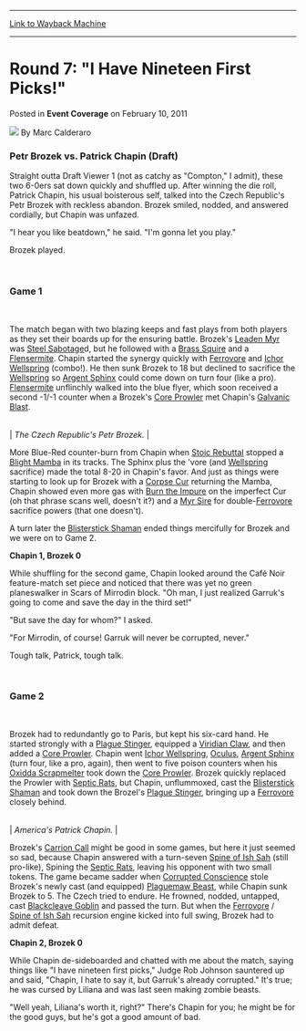 
---
[Link to Wayback Machine](https://web.archive.org/web/20210503155440/https://magic.wizards.com/en/articles/archive/event-coverage/round-7-i-have-nineteen-first-picks-2011-02-09)

[_metadata_:author]:- "Marc Calderaro"
[_metadata_:description]:- "Petr Brozek vs. Patrick Chapin (Draft) Straight outta Draft Viewer 1 (not as catchy as `Compton,` I admit), these two 6-0ers sat down quickly and shuffled up. After winning the die roll, Patrick Chapin, his usual boisterous self, talked into the Czech Republic's Petr Brozek with reckless abandon. Brozek smiled, nodded, and answered cordially, but Chapin was unfazed. `I hear"
[_metadata_:generator]:- "Drupal 7 (http://drupal.org)"
[_metadata_:node]:- "316394"
[_metadata_:path_date]:- "2011-02-09"
[_metadata_:publish_date]:- "2011-02-10"
[_metadata_:source]:- "div-main-content"
[_metadata_:title]:- "Round 7: `I Have Nineteen First Picks!`"
[_metadata_:wayback_capture_timestamp]:- "2021-05-03 15:54:40"
[_metadata_:wayback_raw_url]:- "https://web.archive.org/web/20210503155440id_/https://magic.wizards.com/en/articles/archive/event-coverage/round-7-i-have-nineteen-first-picks-2011-02-09"
[_metadata_:wayback_url]:- "https://magic.wizards.com/en/articles/archive/event-coverage/round-7-i-have-nineteen-first-picks-2011-02-09"
---


Round 7: "I Have Nineteen First Picks!"
=======================================



 Posted in **Event Coverage**
 on February 10, 2011 






![](https://media.magic.wizards.com/styles/auth_small/public/images/person/calderaro.jpg)
By Marc Calderaro











### Petr Brozek vs. Patrick Chapin (Draft)


Straight outta Draft Viewer 1 (not as catchy as "Compton," I admit), these two 6-0ers sat down quickly and shuffled up. After winning the die roll, Patrick Chapin, his usual boisterous self, talked into the Czech Republic's Petr Brozek with reckless abandon. Brozek smiled, nodded, and answered cordially, but Chapin was unfazed.


"I hear you like beatdown," he said. "I'm gonna let you play."


Brozek played.


 


### Game 1


 


The match began with two blazing keeps and fast plays from both players as they set their boards up for the ensuring battle. Brozek's [Leaden Myr](http://gatherer.wizards.com/Pages/Card/Details.aspx?name=Leaden+Myr) was [Steel Sabotage](http://gatherer.wizards.com/Pages/Card/Details.aspx?name=Steel+Sabotage)d, but he followed with a [Brass Squire](http://gatherer.wizards.com/Pages/Card/Details.aspx?name=Brass+Squire) and a [Flensermite](http://gatherer.wizards.com/Pages/Card/Details.aspx?name=Flensermite). Chapin started the synergy quickly with [Ferrovore](http://gatherer.wizards.com/Pages/Card/Details.aspx?name=Ferrovore) and [Ichor Wellspring](http://gatherer.wizards.com/Pages/Card/Details.aspx?name=Ichor+Wellspring) (combo!). He then sunk Brozek to 18 but declined to sacrifice the [Wellspring](http://gatherer.wizards.com/Pages/Card/Details.aspx?name=Wellspring) so [Argent Sphinx](http://gatherer.wizards.com/Pages/Card/Details.aspx?name=Argent+Sphinx) could come down on turn four (like a pro). [Flensermite](http://gatherer.wizards.com/Pages/Card/Details.aspx?name=Flensermite) unflinchly walked into the blue flyer, which soon received a second -1/-1 counter when a Brozek's [Core Prowler](http://gatherer.wizards.com/Pages/Card/Details.aspx?name=Core+Prowler) met Chapin's [Galvanic Blast](http://gatherer.wizards.com/Pages/Card/Details.aspx?name=Galvanic+Blast).





|  |
| --- |
| 
*The Czech Republic's Petr Brozek.* |


More Blue-Red counter-burn from Chapin when [Stoic Rebuttal](http://gatherer.wizards.com/Pages/Card/Details.aspx?name=Stoic+Rebuttal) stopped a [Blight Mamba](http://gatherer.wizards.com/Pages/Card/Details.aspx?name=Blight+Mamba) in its tracks. The Sphinx plus the 'vore (and [Wellspring](http://gatherer.wizards.com/Pages/Card/Details.aspx?name=Wellspring) sacrifice) made the total 8-20 in Chapin's favor. And just as things were starting to look up for Brozek with a [Corpse Cur](http://gatherer.wizards.com/Pages/Card/Details.aspx?name=Corpse+Cur) returning the Mamba, Chapin showed even more gas with [Burn the Impure](http://gatherer.wizards.com/Pages/Card/Details.aspx?name=Burn+the+Impure) on the imperfect Cur (oh that phrase scans well, doesn't it?) and a [Myr Sire](http://gatherer.wizards.com/Pages/Card/Details.aspx?name=Myr+Sire) for double-[Ferrovore](http://gatherer.wizards.com/Pages/Card/Details.aspx?name=Ferrovore) sacrifice powers (that one doesn't).


A turn later the [Blisterstick Shaman](http://gatherer.wizards.com/Pages/Card/Details.aspx?name=Blisterstick+Shaman) ended things mercifully for Brozek and we were on to Game 2.


**Chapin 1, Brozek 0**


While shuffling for the second game, Chapin looked around the Café Noir feature-match set piece and noticed that there was yet no green planeswalker in Scars of Mirrodin block. "Oh man, I just realized Garruk's going to come and save the day in the third set!"


"But save the day for whom?" I asked.


"For Mirrodin, of course! Garruk will never be corrupted, never."


Tough talk, Patrick, tough talk.


 


### Game 2


 


Brozek had to redundantly go to Paris, but kept his six-card hand. He started strongly with a [Plague Stinger](http://gatherer.wizards.com/Pages/Card/Details.aspx?name=Plague+Stinger), equipped a [Viridian Claw](http://gatherer.wizards.com/Pages/Card/Details.aspx?name=Viridian+Claw), and then added a [Core Prowler](http://gatherer.wizards.com/Pages/Card/Details.aspx?name=Core+Prowler). Chapin went [Ichor Wellspring](http://gatherer.wizards.com/Pages/Card/Details.aspx?name=Ichor+Wellspring), [Oculus](http://gatherer.wizards.com/Pages/Card/Details.aspx?name=Oculus), [Argent Sphinx](http://gatherer.wizards.com/Pages/Card/Details.aspx?name=Argent+Sphinx) (turn four, like a pro, again), then went to five poison counters when his [Oxidda Scrapmelter](http://gatherer.wizards.com/Pages/Card/Details.aspx?name=Oxidda+Scrapmelter) took down the [Core Prowler](http://gatherer.wizards.com/Pages/Card/Details.aspx?name=Core+Prowler). Brozek quickly replaced the Prowler with [Septic Rats](http://gatherer.wizards.com/Pages/Card/Details.aspx?name=Septic+Rats), but Chapin, unflummoxed, cast the [Blisterstick Shaman](http://gatherer.wizards.com/Pages/Card/Details.aspx?name=Blisterstick+Shaman) and took down the Brozel's [Plague Stinger](http://gatherer.wizards.com/Pages/Card/Details.aspx?name=Plague+Stinger), bringing up a [Ferrovore](http://gatherer.wizards.com/Pages/Card/Details.aspx?name=Ferrovore) closely behind.





|  |
| --- |
| 
*America's Patrick Chapin.* |


Brozek's [Carrion Call](http://gatherer.wizards.com/Pages/Card/Details.aspx?name=Carrion+Call) might be good in some games, but here it just seemed so sad, because Chapin answered with a turn-seven [Spine of Ish Sah](http://gatherer.wizards.com/Pages/Card/Details.aspx?name=Spine+of+Ish+Sah) (still pro-like), Spining the [Septic Rats](http://gatherer.wizards.com/Pages/Card/Details.aspx?name=Septic+Rats), leaving his opponent with two small tokens. The game became sadder when [Corrupted Conscience](http://gatherer.wizards.com/Pages/Card/Details.aspx?name=Corrupted+Conscience) stole Brozek's newly cast (and equipped) [Plaguemaw Beast](http://gatherer.wizards.com/Pages/Card/Details.aspx?name=Plaguemaw+Beast), while Chapin sunk Brozek to 5. The Czech tried to endure. He frowned, nodded, untapped, cast [Blackcleave Goblin](http://gatherer.wizards.com/Pages/Card/Details.aspx?name=Blackcleave+Goblin) and passed the turn. But when the [Ferrovore](http://gatherer.wizards.com/Pages/Card/Details.aspx?name=Ferrovore) / [Spine of Ish Sah](http://gatherer.wizards.com/Pages/Card/Details.aspx?name=Spine+of+Ish+Sah) recursion engine kicked into full swing, Brozek had to admit defeat.


**Chapin 2, Brozek 0**


While Chapin de-sideboarded and chatted with me about the match, saying things like "I have nineteen first picks," Judge Rob Johnson sauntered up and said, "Chapin, I hate to say it, but Garruk's already corrupted." It's true; he was cursed by Liliana and was last seen making zombie beasts.


"Well yeah, Liliana's worth it, right?" There's Chapin for you; he might be for the good guys, but he's got a good amount of bad.







